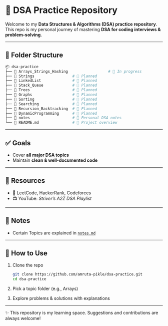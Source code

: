 
# 🚀 DSA Practice Repository

Welcome to my **Data Structures & Algorithms (DSA) practice repository**.  
This repo is my personal journey of mastering **DSA for coding interviews & problem-solving**.  

---


## 📁 Folder Structure

```bash
📦 dsa-practice  
├── 📁 Arrays_Strings_Hashing                  # 🚧 In progress 
├── 📁 Strings                 # 📝 Planned  
├── 📁 LinkedList              # 📝 Planned  
├── 📁 Stack_Queue             # 📝 Planned  
├── 📁 Trees                   # 📝 Planned  
├── 📁 Graphs                  # 📝 Planned  
├── 📁 Sorting                 # 📝 Planned  
├── 📁 Searching               # 📝 Planned  
├── 📁 Recursion_Backtracking  # 📝 Planned  
├── 📁 DynamicProgramming      # 📝 Planned  
├── 📁 notes                   # 📒 Personal DSA notes  
└── 📄 README.md               # 📌 Project overview  
````

---

## ✅ Goals

* Cover **all major DSA topics**
* Maintain **clean & well-documented code**


---

## 📝 Resources

* 📘 LeetCode, HackerRank, Codeforces
* 📺 YouTube: *Striver’s A2Z DSA Playlist*

---

## 🔖 Notes

* Certain Topics are explained in [`notes.md`](./notes.md)

---

## 🌟 How to Use

1. Clone the repo

   ```bash
   git clone https://github.com/amruta-pikle/dsa-practice.git
   cd dsa-practice
   ```
2. Pick a topic folder (e.g., Arrays)
3. Explore problems & solutions with explanations

---


✨ This repository is my learning space. Suggestions and contributions are always welcome!

